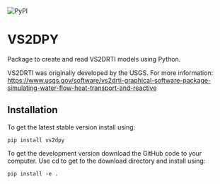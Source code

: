 ![PyPI](https://img.shields.io/pypi/v/vs2dpy)

# VS2DPY

Package to create and read VS2DRTI models using Python.

VS2DRTI was originally developed by the USGS. For more information:
https://www.usgs.gov/software/vs2drti-graphical-software-package-simulating-water-flow-heat-transport-and-reactive

## Installation
To get the latest stable version install using:

`pip install vs2dpy`

To get the development version download the GitHub code to your computer. Use cd to get to the download directory and install using:

`pip install -e .`
